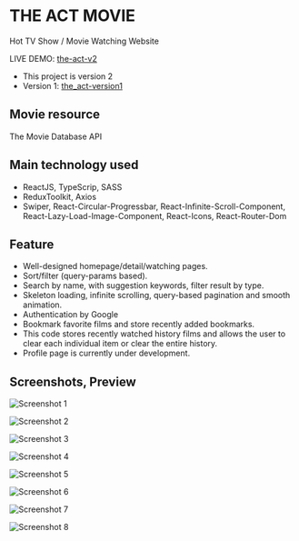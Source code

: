 # THE ACT MOVIE

Hot TV Show / Movie Watching Website

LIVE DEMO: [the-act-v2](https://the-act-v2.netlify.app/)

- This project is version 2
- Version 1: [the_act-version1](https://the-movie-ui.netlify.app)

## Movie resource

The Movie Database API

## Main technology used

- ReactJS, TypeScrip, SASS
- ReduxToolkit, Axios
- Swiper, React-Circular-Progressbar, React-Infinite-Scroll-Component, React-Lazy-Load-Image-Component, React-Icons, React-Router-Dom

## Feature

- Well-designed homepage/detail/watching pages.
- Sort/filter (query-params based).
- Search by name, with suggestion keywords, filter result by type.
- Skeleton loading, infinite scrolling, query-based pagination and smooth animation.
- Authentication by Google
- Bookmark favorite films and store recently added bookmarks.
- This code stores recently watched history films and allows the user to clear each individual item or clear the entire history.
- Profile page is currently under development.

## Screenshots, Preview

![Screenshot 1](https://drive.google.com/file/d/1q6NsIlltYGlyUGY5j5edNoOjKWZApUXI/view?usp=share_link)

![Screenshot 2](https://drive.google.com/file/d/1auX59T4tcJkrAzYCW8SEGleLn5-mzAYm/view?usp=share_link)

![Screenshot 3](https://drive.google.com/file/d/16tAYL5HT2qZkgo48XjJr83PH7QxLpTu7/view?usp=share_link)

![Screenshot 4](https://drive.google.com/file/d/1PwzWwrtZSxqI8sgRAgzopRzllzu440fF/view?usp=share_link)

![Screenshot 5](https://drive.google.com/file/d/1g3Xy3jJlgdMrVbWQ_kP1RxcZ-OyKa-7H/view?usp=share_link)

![Screenshot 6](https://drive.google.com/file/d/1vkVL9nro-7x31CDriP0uAc-4XcJAOMrg/view?usp=share_link)

![Screenshot 7](https://drive.google.com/file/d/1787aLbGwuO75ooD5NUDzX_W2a4EZwx17/view?usp=share_link)

![Screenshot 8](https://drive.google.com/file/d/1oGQgHk_nlwwhpcuE0WL6vdRI7-_COzkO/view?usp=share_link)
